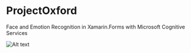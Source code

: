 # ProjectOxford

Face and Emotion Recognition in Xamarin.Forms with Microsoft Cognitive Services

![Alt text](https://shah0150.github.io/ProjectOxford/Xamarin.Forms_Faceemotiondetection.PNGg "Xamarin.Forms_FaceANDemotiondetection")



